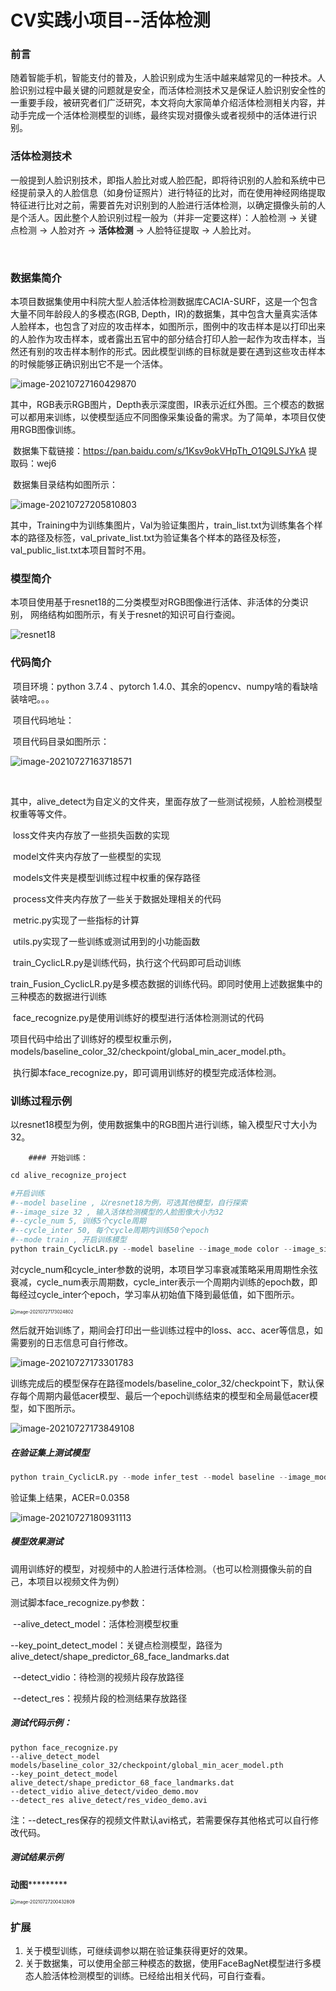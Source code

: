 # CV实践小项目--活体检测



### 前言

​    	随着智能手机，智能支付的普及，人脸识别成为生活中越来越常见的一种技术。人脸识别过程中最关键的问题就是安全，而活体检测技术又是保证人脸识别安全性的一重要手段，被研究者们广泛研究，本文将向大家简单介绍活体检测相关内容，并动手完成一个活体检测模型的训练，最终实现对摄像头或者视频中的活体进行识别。



### 活体检测技术

​		一般提到人脸识别技术，即指人脸比对或人脸匹配，即将待识别的人脸和系统中已经提前录入的人脸信息（如身份证照片）进行特征的比对，而在使用神经网络提取特征进行比对之前，需要首先对识别到的人脸进行活体检测，以确定摄像头前的人是个活人。因此整个人脸识别过程一般为（并非一定要这样）：人脸检测 -> 关键点检测 -> 人脸对齐 -> **活体检测** -> 人脸特征提取 -> 人脸比对。

​		

### 数据集简介

​		本项目数据集使用中科院大型人脸活体检测数据库CACIA-SURF，这是一个包含大量不同年龄段人的多模态(RGB, Depth，IR)的数据集，其中包含大量真实活体人脸样本，也包含了对应的攻击样本，如图所示，图例中的攻击样本是以打印出来的人脸作为攻击样本，或者露出五官中的部分结合打印人脸一起作为攻击样本，当然还有别的攻击样本制作的形式。因此模型训练的目标就是要在遇到这些攻击样本的时候能够正确识别出它不是一个活体。

![image-20210727160429870](C:\Users\Dell\AppData\Roaming\Typora\typora-user-images\image-20210727160429870.png)

​		其中，RGB表示RGB图片，Depth表示深度图，IR表示近红外图。三个模态的数据可以都用来训练，以使模型适应不同图像采集设备的需求。为了简单，本项目仅使用RGB图像训练。

​		数据集下载链接：https://pan.baidu.com/s/1Ksv9okVHpTh_O1Q9LSJYkA   提取码：wej6

​		数据集目录结构如图所示：

![image-20210727205810803](C:\Users\Dell\AppData\Roaming\Typora\typora-user-images\image-20210727205810803.png)

​		其中，Training中为训练集图片，Val为验证集图片，train_list.txt为训练集各个样本的路径及标签，val_private_list.txt为验证集各个样本的路径及标签，val_public_list.txt本项目暂时不用。



### 模型简介

​		本项目使用基于resnet18的二分类模型对RGB图像进行活体、非活体的分类识别， 网络结构如图所示，有关于resnet的知识可自行查阅。

![resnet18](C:\Users\Dell\Desktop\imgs\resnet18.png)



### 代码简介

​		项目环境：python 3.7.4 、pytorch 1.4.0、其余的opencv、numpy啥的看缺啥装啥吧。。。

​		项目代码地址：

​		项目代码目录如图所示：

![image-20210727163718571](C:\Users\Dell\AppData\Roaming\Typora\typora-user-images\image-20210727163718571.png)

​		

​		其中，alive_detect为自定义的文件夹，里面存放了一些测试视频，人脸检测模型权重等等文件。

​                    loss文件夹内存放了一些损失函数的实现

​                    model文件夹内存放了一些模型的实现

​                    models文件夹是模型训练过程中权重的保存路径

​                    process文件夹内存放了一些关于数据处理相关的代码

​                    metric.py实现了一些指标的计算

​                    utils.py实现了一些训练或测试用到的小功能函数

​                    train_CyclicLR.py是训练代码，执行这个代码即可启动训练

​                    train_Fusion_CyclicLR.py是多模态数据的训练代码。即同时使用上述数据集中的三种模态的数据进行训练

​                    face_recognize.py是使用训练好的模型进行活体检测测试的代码

​	项目代码中给出了训练好的模型权重示例，models/baseline_color_32/checkpoint/global_min_acer_model.pth。

​    执行脚本face_recognize.py，即可调用训练好的模型完成活体检测。



### 训练过程示例

​		以resnet18模型为例，使用数据集中的RGB图片进行训练，输入模型尺寸大小为32。

        #### 开始训练：

```python
cd alive_recognize_project

#开启训练
#--model baseline , 以resnet18为例，可选其他模型，自行探索
#--image_size 32 , 输入活体检测模型的人脸图像大小为32
#--cycle_num 5,	训练5个cycle周期
#--cycle_inter 50, 每个cycle周期内训练50个epoch
#--mode train , 开启训练模型
python train_CyclicLR.py --model baseline --image_mode color --image_size 32 --cycle_num 5 --cycle_inter 50 --mode train 
```

​		对cycle_num和cycle_inter参数的说明，本项目学习率衰减策略采用周期性余弦衰减，cycle_num表示周期数，cycle_inter表示一个周期内训练的epoch数，即每经过cycle_inter个epoch，学习率从初始值下降到最低值，如下图所示。

<img src="C:\Users\Dell\AppData\Roaming\Typora\typora-user-images\image-20210727173024802.png" alt="image-20210727173024802" style="zoom:50%;" />

​		然后就开始训练了，期间会打印出一些训练过程中的loss、acc、acer等信息，如需要别的日志信息可自行修改。

![image-20210727173301783](C:\Users\Dell\AppData\Roaming\Typora\typora-user-images\image-20210727173301783.png)

​		训练完成后的模型保存在路径models/baseline_color_32/checkpoint下，默认保存每个周期内最低acer模型、最后一个epoch训练结束的模型和全局最低acer模型，如下图所示。

![image-20210727173849108](C:\Users\Dell\AppData\Roaming\Typora\typora-user-images\image-20210727173849108.png)

##### 在验证集上测试模型

```python
python train_CyclicLR.py --mode infer_test --model baseline --image_mode color --image_size 32 --batch_size 8
```

验证集上结果，ACER=0.0358

![image-20210727180931113](C:\Users\Dell\AppData\Roaming\Typora\typora-user-images\image-20210727180931113.png)

##### 模型效果测试

调用训练好的模型，对视频中的人脸进行活体检测。（也可以检测摄像头前的自己，本项目以视频文件为例）

测试脚本face_recognize.py参数：

​        --alive_detect_model：活体检测模型权重

​        --key_point_detect_model：关键点检测模型，路径为alive_detect/shape_predictor_68_face_landmarks.dat

​        --detect_vidio：待检测的视频片段存放路径

​        --detect_res：视频片段的检测结果存放路径

##### 测试代码示例：

```
python face_recognize.py 
--alive_detect_model models/baseline_color_32/checkpoint/global_min_acer_model.pth 
--key_point_detect_model alive_detect/shape_predictor_68_face_landmarks.dat 
--detect_vidio alive_detect/video_demo.mov 
--detect_res alive_detect/res_video_demo.avi
```

注：--detect_res保存的视频文件默认avi格式，若需要保存其他格式可以自行修改代码。

##### 测试结果示例

​	                                                                                   	**********************************************动图*******************************************************

<img src="C:\Users\Dell\AppData\Roaming\Typora\typora-user-images\image-20210727200432809.png" alt="image-20210727200432809" style="zoom:50%;" />



### 扩展

1. 关于模型训练，可继续调参以期在验证集获得更好的效果。
2. 关于数据集，可以使用全部三种模态的数据，使用FaceBagNet模型进行多模态人脸活体检测模型的训练。已经给出相关代码，可自行查看。